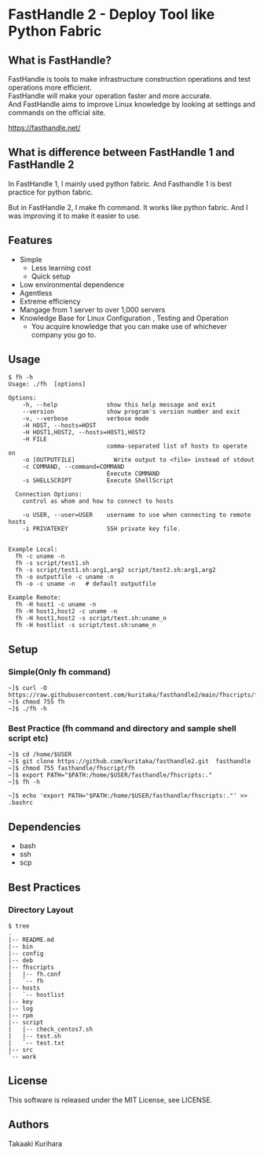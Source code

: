 # FastHandle 2 - Deploy Tool like Python Fabric

## What is FastHandle?

FastHandle is tools to make infrastructure construction operations and test operations more efficient.  
FastHandle will make your operation faster and more accurate.  
And FastHandle aims to improve Linux knowledge by looking at settings and commands on the official site.  
  
https://fasthandle.net/


## What is difference between FastHandle 1 and FastHandle 2

In FastHandle 1, I mainly used python fabric.
And Fasthandle 1 is best practice for python fabric.

But in FastHandle 2, I make fh command. It works like python fabric.
And I was improving it to make it easier to use.

## Features

* Simple
  * Less learning cost
  * Quick setup 
* Low environmental dependence
* Agentless
* Extreme efficiency
* Mangage from 1 server to over 1,000 servers
* Knowledge Base for Linux Configuration , Testing and Operation 
  * You acquire knowledge that you can make use of whichever company you go to.


## Usage
```
$ fh -h
Usage: ./fh  [options]

Options:
    -h, --help              show this help message and exit
    --version               show program's version number and exit
    -v, --verbose           verbose mode
    -H HOST, --hosts=HOST   
    -H HOST1,HOST2, --hosts=HOST1,HOST2
    -H FILE
                            comma-separated list of hosts to operate on
    -o [OUTPUTFILE]           Write output to <file> instead of stdout
    -c COMMAND, --command=COMMAND
                            Execute COMMAND
    -s SHELLSCRIPT          Execute ShellScript

  Connection Options:
    control as whom and how to connect to hosts

    -u USER, --user=USER    username to use when connecting to remote hosts
    -i PRIVATEKEY           SSH private key file.


Example Local:
  fh -c uname -n
  fh -s script/test1.sh
  fh -s script/test1.sh:arg1,arg2 script/test2.sh:arg1,arg2
  fh -o outputfile -c uname -n
  fh -o -c uname -n   # default outputfile

Example Remote:
  fh -H host1 -c uname -n
  fh -H host1,host2 -c uname -n
  fh -H host1,host2 -s script/test.sh:uname_n
  fh -H hostlist -s script/test.sh:uname_n
```

## Setup

### Simple(Only fh command)
```
~]$ curl -O https://raw.githubusercontent.com/kuritaka/fasthandle2/main/fhscripts/fh
~]$ chmod 755 fh
~]$ ./fh -h
```


### Best Practice (fh command and directory and sample shell script etc)
```
~]$ cd /home/$USER
~]$ git clone https://github.com/kuritaka/fasthandle2.git  fasthandle
~]$ chmod 755 fasthandle/fhscript/fh
~]$ export PATH="$PATH:/home/$USER/fasthandle/fhscripts:."
~]$ fh -h

~]$ echo 'export PATH="$PATH:/home/$USER/fasthandle/fhscripts:."' >> .bashrc
```


## Dependencies
* bash
* ssh
* scp



## Best Practices

### Directory Layout
```
$ tree
.
|-- README.md
|-- bin
|-- config
|-- deb
|-- fhscripts
|   |-- fh.conf
|   `-- fh
|-- hosts
|   `-- hostlist
|-- key
|-- log
|-- rpm
|-- script
|   |-- check_centos7.sh
|   |-- test.sh
|   `-- test.txt
|-- src
`-- work
```


## License
This software is released under the MIT License, see LICENSE.

## Authors
Takaaki Kurihara
